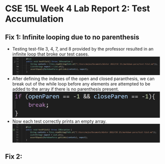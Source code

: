 # CSE 15L Week 4 Lab Report 2: Test Accumulation
## Fix 1: Infinite looping due to no parenthesis
* Testing test-file 3, 4, 7, and 8 provided by the professor resulted in an infinite loop that broke our test cases.
![Image](error1.jpg)
* After defining the indexes of the open and closed paranthesis, we can break out of the while loop before any elements are attempted to be added to the array if there is no parenthesis present.
![Image](code1.png)
* Now each test correctly prints an empty array.
![Image](fix1.jpg)
## Fix 2: